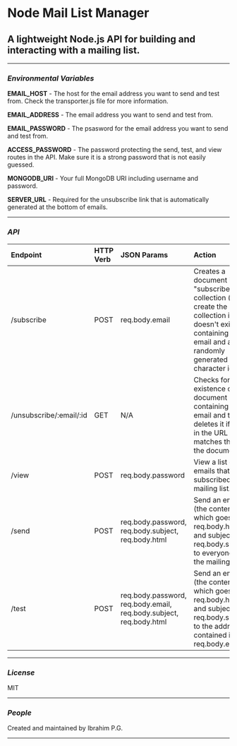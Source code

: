# Node Mail List Manager

## A lightweight Node.js API for building and interacting with a mailing list.

---

### *Environmental Variables*

**EMAIL_HOST** - The host for the email address you want to send and test from. Check the transporter.js file for more information.

**EMAIL_ADDRESS** - The email address you want to send and test from.

**EMAIL_PASSWORD** - The psasword for the email address you want to send and test from.

**ACCESS_PASSWORD** - The password protecting the send, test, and view routes in the API. Make sure it is a strong password that is not easily guessed.

**MONGODB_URI** - Your full MongoDB URI including username and password.

**SERVER_URL** - Required for the unsubscribe link that is automatically generated at the bottom of emails.

---

### *API*

|Endpoint|HTTP Verb|JSON Params|Action|
|:-|:-|:-|:-|
|/subscribe|POST|req.body.email|Creates a document in the "subscribers" collection (will create the collection if it doesn't exist) containing the email and a randomly generated 16 character id.|
|/unsubscribe/:email/:id|GET|N/A|Checks for the existence of a document containing the email and then deletes it if the id in the URL matches the id in the document.|
|/view|POST|req.body.password|View a list of the emails that are subscribed to the mailing list.|
|/send|POST|req.body.password, req.body.subject, req.body.html|Send an email (the content of which goes into req.body.html and subject req.body.subject) to everyone in the mailing list.|
|/test|POST|req.body.password, req.body.email, req.body.subject, req.body.html|Send an email (the content of which goes into req.body.html and subject req.body.subject) to the addresses contained in req.body.email.|

---

### *License*

MIT

---

### *People*

Created and maintained by Ibrahim P.G.

---